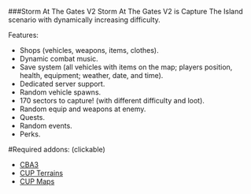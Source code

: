 ###Storm At The Gates V2
Storm At The Gates V2 is Capture The Island scenario with dynamically increasing difficulty.

Features:
* Shops (vehicles, weapons, items, clothes).
* Dynamic combat music.
* Save system (all vehicles with items on the map; players position, health, equipment; weather, date, and time).
* Dedicated server support.
* Random vehicle spawns.
* 170 sectors to capture! (with different difficulty and loot).
* Random equip and weapons at enemy.
* Quests.
* Random events.
* Perks.

#Required addons: (clickable)
* [CBA3](http://www.armaholic.com/page.php?id=18767)
* [CUP Terrains](http://cup-arma3.org/download)
* [CUP Maps](http://cup-arma3.org/download)